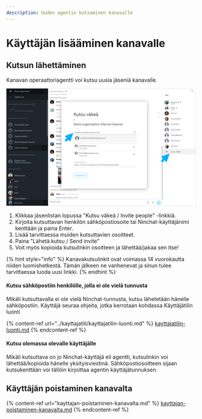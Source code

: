 ```yaml
---
description: Uuden agentin kutsuminen kanavalle
---
```


# Käyttäjän lisääminen kanavalle

## Kutsun lähettäminen <a href="henkilon-kutsuminen-tiimikanavalle" id="henkilon-kutsuminen-tiimikanavalle"></a>

Kanavan operaattoriagentti voi kutsu uusia jäseniä kanavalle.

![Kanavakutsun lähettäminen](<../.gitbook/assets/invite (1).png>)

1. Klikkaa jäsenlistan lopussa "Kutsu väkeä / Invite people" -linkkiä.
2. Kirjoita kutsuttavan henkilön sähköpostiosoite tai Ninchat-käyttäjänimi kenttään ja paina Enter.
3. Lisää tarvittaessa muiden kutsuttavien osoitteet.
4. Paina "Lähetä kutsu / Send invite"
5. Voit myös kopioida kutsulinkin osoitteen ja lähettää/jakaa sen itse!

{% hint style="info" %}
Kanavakutsulinkit ovat voimassa 14 vuorokautta niiden luomishetkestä. Tämän jälkeen ne vanhenevat ja sinun tulee tarvittaessa luoda uusi linkki.
{% endhint %}

#### Kutsu sähköpostiin henkilölle, jolla ei ole vielä tunnusta

Mikäli kutsuttavalla ei ole vielä Ninchat-tunnusta, kutsu lähetetään hänelle sähköpostiin. Käyttäjä seuraa ohjeita, jotka kerrotaan kohdassa Käyttäjätilin luonti

{% content-ref url="../kayttajatili/kayttajatilin-luonti.md" %}
[kayttajatilin-luonti.md](../kayttajatili/kayttajatilin-luonti.md)
{% endcontent-ref %}

#### Kutsu olemassa olevalle käyttäjälle

Mikäli kutsuttava on jo Ninchat-käyttäjä eli agentti, kutsulinkin voi lähettää/kopioida hänelle yksityisviestinä. Sähköpostiosoitteen sijaan kutsukenttään voi tällöin kirjoittaa agentin käyttäjätunnuksen.

## Käyttäjän poistaminen kanavalta <a href="kayttajan-poistaminen-kanavalta" id="kayttajan-poistaminen-kanavalta"></a>

{% content-ref url="kayttajan-poistaminen-kanavalta.md" %}
[kayttajan-poistaminen-kanavalta.md](kayttajan-poistaminen-kanavalta.md)
{% endcontent-ref %}
